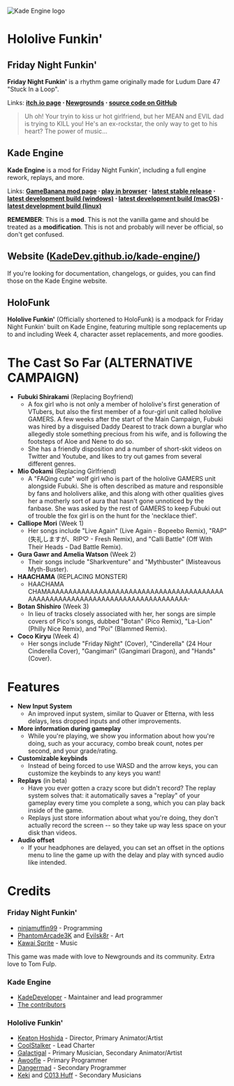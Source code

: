 ![Kade Engine logo](https://github.com/KeatonHoshida/HoloFunk/blob/master/assets/preload/images/logo.png?raw=true)

# Hololive Funkin'
## Friday Night Funkin'
**Friday Night Funkin'** is a rhythm game originally made for Ludum Dare 47 "Stuck In a Loop".

Links: **[itch.io page](https://ninja-muffin24.itch.io/funkin) ⋅ [Newgrounds](https://www.newgrounds.com/portal/view/770371) ⋅ [source code on GitHub](https://github.com/ninjamuffin99/Funkin)**
> Uh oh! Your tryin to kiss ur hot girlfriend, but her MEAN and EVIL dad is trying to KILL you! He's an ex-rockstar, the only way to get to his heart? The power of music... 

## Kade Engine
**Kade Engine** is a mod for Friday Night Funkin', including a full engine rework, replays, and more.

Links: **[GameBanana mod page](https://gamebanana.com/gamefiles/16761) ⋅ [play in browser](https://funkin.puyo.xyz) ⋅ [latest stable release](https://github.com/KadeDev/Kade-Engine/releases/latest) ⋅ [latest development build (windows)](https://ci.appveyor.com/project/KadeDev/kade-engine-windows/build/artifacts) ⋅ [latest development build (macOS)](https://ci.appveyor.com/project/KadeDev/kade-engine-macos/build/artifacts) ⋅ [latest development build (linux)](https://ci.appveyor.com/project/KadeDev/kade-engine-linux/build/artifacts)**

**REMEMBER**: This is a **mod**. This is not the vanilla game and should be treated as a **modification**. This is not and probably will never be official, so don't get confused.

## Website ([KadeDev.github.io/kade-engine/](https://KadeDev.github.io/Kade-Engine/))
If you're looking for documentation, changelogs, or guides, you can find those on the Kade Engine website.

## HoloFunk
**Hololive Funkin'** (Officially shortened to HoloFunk) is a modpack for Friday Night Funkin' built on Kade Engine, featuring multiple song replacements up to and including Week 4, character asset replacements, and more goodies.

# The Cast So Far (ALTERNATIVE CAMPAIGN)
 - **Fubuki Shirakami** (Replacing Boyfriend)
	 - A fox girl who is not only a member of hololive's first generation of VTubers, but also the first member of a four-girl unit called hololive GAMERS. A few weeks after the start of the Main Campaign, Fubuki was hired by a disguised Daddy Dearest to track down a burglar who allegedly stole something precious from his wife, and is following the footsteps of Aloe and Nene to do so.
	 - She has a friendly disposition and a number of short-skit videos on Twitter and Youtube, and likes to try out games from several different genres.
 - **Mio Ookami** (Replacing Girlfriend)
	 - A "FAQing cute" wolf girl who is part of the hololive GAMERS unit alongside Fubuki. She is often described as mature and responsible by fans and hololivers alike, and this along with other qualities gives her a motherly sort of aura that hasn't gone unnoticed by the fanbase. She was asked by the rest of GAMERS to keep Fubuki out of trouble the fox girl is on the hunt for the 'necklace thief'.
 - **Calliope Mori** (Week 1)
	 - Her songs include "Live Again" (Live Again - Bopeebo Remix), "RAP" (失礼しますが、RIP♡ - Fresh Remix), and "Calli Battle" (Off With Their Heads - Dad Battle Remix).
 - **Gura Gawr and Amelia Watson** (Week 2)
	 - Their songs include "Sharkventure" and "Mythbuster" (Misteavous Myth-Buster).
 - **HAACHAMA** (REPLACING MONSTER)
	 - HAACHAMA CHAMAAAAAAAAAAAAAAAAAAAAAAAAAAAAAAAAAAAAAAAAAAAAAAAAAAAAAAAAAAAAAAAAAAAAAAAAAAAAAA-
 - **Botan Shishiro** (Week 3)
	 - In lieu of tracks closely associated with her, her songs are simple covers of Pico's songs, dubbed "Botan" (Pico Remix), "La-Lion" (Philly Nice Remix), and "Poi" (Blammed Remix).
 - **Coco Kiryu** (Week 4)
	 - Her songs include "Friday Night" (Cover), "Cinderella" (24 Hour Cinderella Cover), "Gangimari" (Gangimari Dragon), and "Hands" (Cover).

# Features

 - **New Input System**
	 - An improved input system, similar to Quaver or Etterna, with less delays, less dropped inputs and other improvements.
 - **More information during gameplay**
	 - While you're playing, we show you information about how you're doing, such as your accuracy, combo break count, notes per second, and your grade/rating.
 - **Customizable keybinds**
	 - Instead of being forced to use WASD and the arrow keys, you can customize the keybinds to any keys you want!
 - **Replays** (in beta)
	 - Have you ever gotten a crazy score but didn't record? The replay system solves that: it automatically saves a "replay" of your gameplay every time you complete a song, which you can play back inside of the game. 
	 - Replays just store information about what you're doing, they don't actually record the screen -- so they take up way less space on your disk than videos.
 - **Audio offset**
	 - If your headphones are delayed, you can set an offset in the options menu to line the game up with the delay and play with synced audio like intended.

# Credits
### Friday Night Funkin'
 - [ninjamuffin99](https://twitter.com/ninja_muffin99) - Programming
 - [PhantomArcade3K](https://twitter.com/phantomarcade3k) and [Evilsk8r](https://twitter.com/evilsk8r) - Art
 - [Kawai Sprite](https://twitter.com/kawaisprite) - Music

This game was made with love to Newgrounds and its community. Extra love to Tom Fulp.
### Kade Engine
- [KadeDeveloper](https://twitter.com/KadeDeveloper) - Maintainer and lead programmer
- [The contributors](https://github.com/KadeDev/Kade-Engine/graphs/contributors)

### Hololive Funkin'
- [Keaton Hoshida](https://twitter.com/KadeDeveloper) - Director, Primary Animator/Artist
- [CoolStalker](https://twitter.com/TheCoolStalker) - Lead Charter
- [Galactigal](https://twitter.com/GGalactigal) - Primary Musician, Secondary Animator/Artist
- [Awoofle](https://gamebanana.com/members/1878760) - Primary Programmer
- [Dangermad](https://twitter.com/Dangermad6691) - Secondary Programmer
- [Keki](https://twitter.com/SaltyHotcakes) and [C013 Huff](https://twitter.com/C013Huff) - Secondary Musicians
